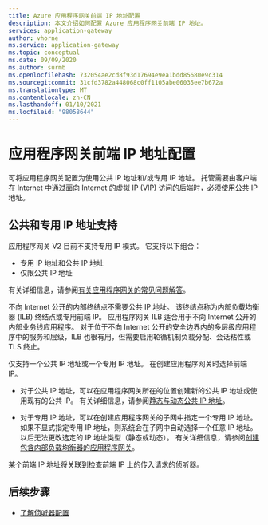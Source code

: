 ```yaml
---
title: Azure 应用程序网关前端 IP 地址配置
description: 本文介绍如何配置 Azure 应用程序网关前端 IP 地址。
services: application-gateway
author: vhorne
ms.service: application-gateway
ms.topic: conceptual
ms.date: 09/09/2020
ms.author: surmb
ms.openlocfilehash: 732054ae2cd8f93d17694e9ea1bdd85680e9c314
ms.sourcegitcommit: 31cfd3782a448068c0ff1105abe06035ee7b672a
ms.translationtype: MT
ms.contentlocale: zh-CN
ms.lasthandoff: 01/10/2021
ms.locfileid: "98058644"
---
```

# <a name="application-gateway-front-end-ip-address-configuration"></a>应用程序网关前端 IP 地址配置

可将应用程序网关配置为使用公共 IP 地址和/或专用 IP 地址。 托管需要由客户端在 Internet 中通过面向 Internet 的虚拟 IP (VIP) 访问的后端时，必须使用公共 IP 地址。

## <a name="public-and-private-ip-address-support"></a>公共和专用 IP 地址支持

应用程序网关 V2 目前不支持专用 IP 模式。 它支持以下组合：

* 专用 IP 地址和公共 IP 地址
* 仅限公共 IP 地址

有关详细信息，请参阅[有关应用程序网关的常见问题解答](application-gateway-faq.yml#how-do-i-use-application-gateway-v2-with-only-private-frontend-ip-address)。


不向 Internet 公开的内部终结点不需要公共 IP 地址。 该终结点称为内部负载均衡器 (ILB) 终结点或专用前端 IP。 应用程序网关 ILB 适合用于不向 Internet 公开的内部业务线应用程序。 对于位于不向 Internet 公开的安全边界内的多层级应用程序中的服务和层级，ILB 也很有用，但需要启用轮循机制负载分配、会话粘性或 TLS 终止。

仅支持一个公共 IP 地址或一个专用 IP 地址。 在创建应用程序网关时选择前端 IP。

- 对于公共 IP 地址，可以在应用程序网关所在的位置创建新的公共 IP 地址或使用现有的公共 IP。 有关详细信息，请参阅[静态与动态公共 IP 地址](./application-gateway-components.md#static-versus-dynamic-public-ip-address)。

- 对于专用 IP 地址，可以在创建应用程序网关的子网中指定一个专用 IP 地址。 如果不显式指定专用 IP 地址，则系统会在子网中自动选择一个任意 IP 地址。 以后无法更改选定的 IP 地址类型（静态或动态）。 有关详细信息，请参阅[创建包含内部负载均衡器的应用程序网关](./application-gateway-ilb-arm.md)。

某个前端 IP 地址将关联到检查前端 IP 上的传入请求的侦听器。

## <a name="next-steps"></a>后续步骤

- [了解侦听器配置](configuration-listeners.md)